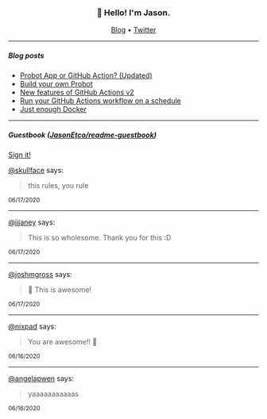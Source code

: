 <h3 align="center">👋 Hello! I'm Jason.</h3>

<p align="center">
  <a href="https://jasonet.co">Blog</a> •
  <a href="https://twitter.com/JasonEtco">Twitter</a>
</p>

---

##### Blog posts

<!--START_SECTION:posts-->
* [Probot App or GitHub Action? (Updated)](https:&#x2F;&#x2F;jasonet.co&#x2F;posts&#x2F;probot-app-or-github-action-v2&#x2F;)
* [Build your own Probot](https:&#x2F;&#x2F;jasonet.co&#x2F;posts&#x2F;build-your-own-probot&#x2F;)
* [New features of GitHub Actions v2](https:&#x2F;&#x2F;jasonet.co&#x2F;posts&#x2F;new-features-of-github-actions&#x2F;)
* [Run your GitHub Actions workflow on a schedule](https:&#x2F;&#x2F;jasonet.co&#x2F;posts&#x2F;scheduled-actions&#x2F;)
* [Just enough Docker](https:&#x2F;&#x2F;jasonet.co&#x2F;posts&#x2F;just-enough-docker&#x2F;)
<!--END_SECTION:posts-->

---

##### Guestbook ([JasonEtco/readme-guestbook](https://github.com/JasonEtco/readme-guestbook))

<a href="https://readme-guestbook.now.sh">Sign it!</a>

<!--START_SECTION:guestbook-->
[@skullface](https://github.com/skullface) says:

> this rules, you rule

<sup>06/17/2020</sup>


---

[@jjjaney](https://github.com/jjjaney) says:

> This is so wholesome. Thank you for this :D

<sup>06/17/2020</sup>


---

[@joshmgross](https://github.com/joshmgross) says:

> 👋 This is awesome!

<sup>06/17/2020</sup>


---

[@nixpad](https://github.com/nixpad) says:

> You are awesome!! 🌈 

<sup>06/16/2020</sup>


---

[@angelapwen](https://github.com/angelapwen) says:

> yaaaaaaaaaaas

<sup>06/16/2020</sup>

<!--END_SECTION:guestbook-->
<!--GUESTBOOK_LIST [{"name":"skullface","message":"this rules, you rule","date":"06/17/2020"},{"name":"jjjaney","message":"This is so wholesome. Thank you for this :D","date":"06/17/2020"},{"name":"joshmgross","message":"👋 This is awesome!","date":"06/17/2020"},{"name":"nixpad","message":"You are awesome!! 🌈 ","date":"06/16/2020"},{"name":"angelapwen","message":"yaaaaaaaaaaas","date":"06/16/2020"}]-->
